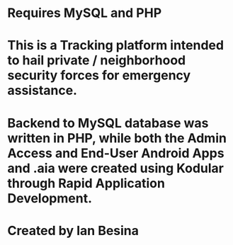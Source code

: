# Requires MySQL and PHP
# This is a Tracking platform intended to hail private / neighborhood security forces for emergency assistance.
# Backend to MySQL database was written in PHP, while both the Admin Access and End-User Android Apps and .aia were created using Kodular through Rapid Application Development.
# Created by Ian Besina
